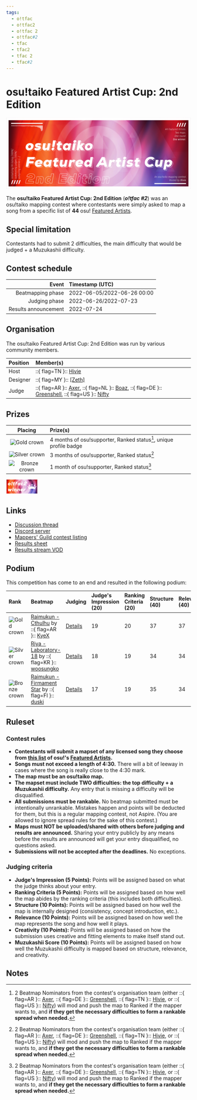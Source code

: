 ```yaml
---
tags:
  - o!tfac
  - o!tfac2
  - o!tfac 2
  - o!tfac#2
  - tfac
  - tfac2
  - tfac 2
  - tfac#2
---
```


# osu!taiko Featured Artist Cup: 2nd Edition

![o!tfac logo](img/logo.jpg)

The **osu!taiko Featured Artist Cup: 2nd Edition** (***o!tfac #2***) was an osu!taiko mapping contest where contestants were simply asked to map a song from a specific list of **44** osu! [Featured Artists](https://osu.ppy.sh/beatmaps/artists).

## Special limitation

Contestants had to submit 2 difficulties, the main difficulty that would be judged + a Muzukashii difficulty.

## Contest schedule

| Event | Timestamp (UTC) |
| --: | :-- |
| Beatmapping phase | 2022-06-05/2022-06-26 00:00 |
| Judging phase | 2022-06-26/2022-07-23 |
| Results announcement | 2022-07-24 |

## Organisation

The osu!taiko Featured Artist Cup: 2nd Edition was run by various community members.

| Position | Member(s) |
| :-- | :-- |
| Host | ::{ flag=TN }:: [Hivie](https://osu.ppy.sh/users/14102976) |
| Designer | ::{ flag=MY }:: [\[Zeth\]](https://osu.ppy.sh/users/9912966) |
| Judge | ::{ flag=AR }:: [Axer](https://osu.ppy.sh/users/7299864), ::{ flag=NL }:: [Boaz](https://osu.ppy.sh/users/13302996), ::{ flag=DE }:: [Greenshell](https://osu.ppy.sh/users/8693851), ::{ flag=US }:: [Nifty](https://osu.ppy.sh/users/4956097) |

## Prizes

| Placing | Prize(s) |
| :-: | :-- |
| ![Gold crown](/wiki/shared/crown-gold.png "1st place") | 4 months of osu!supporter, Ranked status[^prizes-ranked], unique profile badge |
| ![Silver crown](/wiki/shared/crown-silver.png "2nd place") | 3 months of osu!supporter, Ranked status[^prizes-ranked] |
| ![Bronze crown](/wiki/shared/crown-bronze.png "3rd place") | 1 month of osu!supporter, Ranked status[^prizes-ranked] |

![o!tfac #2 badge](img/badge.png)

## Links

- [Discussion thread](https://osu.ppy.sh/community/forums/topics/1588200)
- [Discord server](https://discord.gg/jMsVqwPVrD)
- [Mappers' Guild contest listing](https://mappersguild.com/contests/listing?contest=6297b03e101a99029ea1b06b)
- [Results sheet](https://docs.google.com/spreadsheets/d/17dZZLLRAhqhEd40DqIAdHDOBxFB1DM3fGzFhTI87oBg/edit?usp=sharing)
- [Results stream VOD](https://youtu.be/KyFif4cJMB4)

## Podium

This competition has come to an end and resulted in the following podium:

| Rank | Beatmap | Judging | Judge's Impression (20) | Ranking Criteria (20) | Structure (40) | Relevance (40) | Creativity (40) | Muzukashii Score (40) | Total (standardized/raw) |
| :-- | :-- | :-- | :-- | :-- | :-- | :-- | :-- | :-- | :-- |
| ![Gold crown](/wiki/shared/crown-gold.png "1st place") | [Raimukun - Cthulhu](https://osu.ppy.sh/beatmapsets/1814085) by ::{ flag=AR }:: [KyeX](https://osu.ppy.sh/users/15118934) | [Details](https://mappersguild.com/contests/results?submission=62b79898ecf25121cfe7b670) | 19 | 20 | 37 | 37 | 29 | 36 | **5.44** (178) |
| ![Silver crown](/wiki/shared/crown-silver.png "2nd place") | [Riya - Laboratory-18](https://osu.ppy.sh/beatmapsets/1814106) by ::{ flag=KR }:: [woosungko](https://osu.ppy.sh/users/14184157) | [Details](https://mappersguild.com/contests/results?submission=629d98f4ecf25121cfe5c787) | 18 | 19 | 34 | 34 | 35 | 34 | **5.39** (174) |
| ![Bronze crown](/wiki/shared/crown-bronze.png "3rd place") | [Raimukun - Firmament Star](https://osu.ppy.sh/beatmapsets/1814107) by ::{ flag=FI }:: [duski](https://osu.ppy.sh/users/6506484) | [Details](https://mappersguild.com/contests/results?submission=62b7649fecf25121cfe7b173) | 17 | 19 | 35 | 34 | 32 | 34 | **4.34** (171) |

## Ruleset

### Contest rules

- **Contestants will submit a mapset of any licensed song they choose from [this list](https://bns.are-la.me/2XSGmvB.txt) of osu!'s [Featured Artists](https://osu.ppy.sh/beatmaps/artists).**
- **Songs must not exceed a length of 4:30.** There will a bit of leeway in cases where the song is really close to the 4:30 mark.
- **The map must be an osu!taiko map.**
- **The mapset must include TWO difficulties: the top difficulty + a Muzukashii difficulty.** Any entry that is missing a difficulty will be disqualified.
- **All submissions must be rankable.** No beatmap submitted must be intentionally unrankable. Mistakes happen and points will be deducted for them, but this is a regular mapping contest, not Aspire. (You are allowed to ignore spread rules for the sake of this contest.)
- **Maps must NOT be uploaded/shared with others before judging and results are announced.** Sharing your entry publicly by any means before the results are announced will get your entry disqualified, no questions asked.
- **Submissions will not be accepted after the deadlines.** No exceptions.

### Judging criteria

- **Judge's Impression (5 Points):** Points will be assigned based on what the judge thinks about your entry.
- **Ranking Criteria (5 Points):** Points will be assigned based on how well the map abides by the ranking criteria (this includes both difficulties).
- **Structure (10 Points):** Points will be assigned based on how well the map is internally designed (consistency, concept introduction, etc.).
- **Relevance (10 Points):** Points will be assigned based on how well the map represents the song and how well it plays.
- **Creativity (10 Points):** Points will be assigned based on how the submission uses creative and fitting elements to make itself stand out.
- **Muzukashii Score (10 Points):** Points will be assigned based on how well the Muzukashii difficulty is mapped based on structure, relevance, and creativity.

## Notes

[^prizes-ranked]: 2 Beatmap Nominators from the contest's organisation team (either ::{ flag=AR }:: [Axer](https://osu.ppy.sh/users/7299864), ::{ flag=DE }:: [Greenshell](https://osu.ppy.sh/users/8693851), ::{ flag=TN }:: [Hivie](https://osu.ppy.sh/users/14102976), or ::{ flag=US }:: [Nifty](https://osu.ppy.sh/users/4956097)) will mod and push the map to Ranked if the mapper wants to, and **if they get the necessary difficulties to form a rankable spread when needed.**
